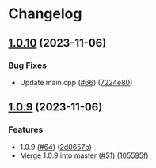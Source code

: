 # Changelog

## [1.0.10](https://github.com/CHollingworth/Lamp/compare/v1.0.9...v1.0.10) (2023-11-06)


### Bug Fixes

* Update main.cpp ([#66](https://github.com/CHollingworth/Lamp/issues/66)) ([7224e80](https://github.com/CHollingworth/Lamp/commit/7224e809b0d93a4e2ab3d2f48a37e06f15df56fd))

## [1.0.9](https://github.com/CHollingworth/Lamp/compare/v1.0.8...v1.0.9) (2023-11-06)


### Features

* 1.0.9 ([#64](https://github.com/CHollingworth/Lamp/issues/64)) ([2d0657b](https://github.com/CHollingworth/Lamp/commit/2d0657b5e3acfeca87945fb471402b277a25a620))
* Merge 1.0.9 into master ([#51](https://github.com/CHollingworth/Lamp/issues/51)) ([105595f](https://github.com/CHollingworth/Lamp/commit/105595f6eee4e3a7c5e3bee2ea604e984d87fc06))
